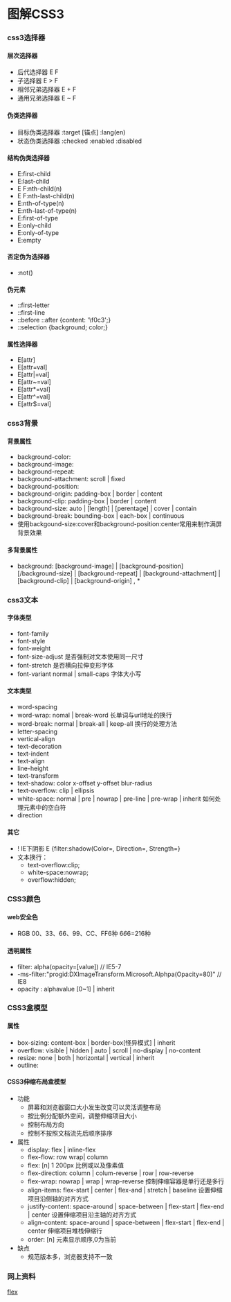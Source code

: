 图解CSS3
==========

### css3选择器

#### 层次选择器
* 后代选择器 E F
* 子选择器 E > F
* 相邻兄弟选择器 E + F
* 通用兄弟选择器 E ~ F

#### 伪类选择器
* 目标伪类选择器 :target [锚点] :lang(en)
* 状态伪类选择器 :checked :enabled :disabled

#### 结构伪类选择器
* E:first-child
* E:last-child
* E F:nth-child(n)
* E F:nth-last-child(n)
* E:nth-of-type(n)
* E:nth-last-of-type(n)
* E:first-of-type
* E:only-child
* E:only-of-type
* E:empty

#### 否定伪为选择器
* :not()

#### 伪元素
* ::first-letter
* ::first-line
* ::before ::after {content: '\f0c3';}
* ::selection {background; color;}

#### 属性选择器
* E[attr]
* E[attr=val]
* E[attr|=val]
* E[attr~=val]
* E[attr*=val]
* E[attr^=val]
* E[attr$=val]

### css3背景

#### 背景属性
* background-color:
* background-image:
* background-repeat:
* background-attachment:  scroll | fixed
* background-position:
* background-origin: padding-box | border | content
* background-clip: padding-box | border | content
* background-size: auto | [length] | [perentage] | cover | contain
* background-break: bounding-box | each-box | continuous
* 使用backgound-size:cover和background-position:center常用来制作满屏背景效果

#### 多背景属性
* background: [background-image] | [background-position] [/background-size] | [background-repeat] | [background-attachment] | [background-clip] | [background-origin] , *

### css3文本

#### 字体类型
* font-family
* font-style
* font-weight
* font-size-adjust 是否强制对文本使用同一尺寸
* font-stretch 是否横向拉伸变形字体
* font-variant normal | small-caps 字体大小写

#### 文本类型
* word-spacing
* word-wrap: nomal | break-word  长单词与url地址的换行
* word-break: normal | break-all | keep-all 换行的处理方法
* letter-spacing
* vertical-align
* text-decoration
* text-indent
* text-align
* line-height
* text-transform
* text-shadow: color x-offset y-offset blur-radius
* text-overflow: clip | ellipsis
* white-space: normal | pre | nowrap | pre-line | pre-wrap | inherit 如何处理元素中的空白符
* direction

#### 其它
* ! IE下阴影 E {filter:shadow(Color=, Direction=, Strength=}
* 文本换行：
    - text-overflow:clip;
    - white-space:nowrap;
    - overflow:hidden;

### CSS3颜色

#### web安全色
* RGB 00、33、66、99、CC、FF6种 6*6*6=216种

#### 透明属性
* filter: alpha(opacity=[value])   // IE5-7
* -ms-filter:"progid:DXImageTransform.Microsoft.Alphpa(Opacity=80)" // IE8
* opacity : alphavalue [0~1] | inherit

### CSS3盒模型

#### 属性
* box-sizing: content-box | border-box[怪异模式] | inherit
* overflow: visible | hidden | auto | scroll | no-display | no-content
* resize: none | both | horizontal | vertical | inherit
* outline:

#### CSS3伸缩布局盒模型

* 功能
  - 屏幕和浏览器窗口大小发生改变可以灵活调整布局
  - 按比例分配额外空间，调整伸缩项目大小
  - 控制布局方向
  - 控制不按照文档流先后顺序排序
* 属性
  - display: flex | inline-flex
  - flex-flow: row wrap| column
  - flex: [n]  1 200px 比例或以及像素值
  - flex-direction: column | colum-reverse | row | row-reverse
  - flex-wrap: nowrap | wrap | wrap-reverse 控制伸缩容器是单行还是多行
  - align-items: flex-start | center | flex-and | stretch | baseline  设置伸缩项目沿侧轴的对齐方式
  - justify-content: space-around | space-between | flex-start | flex-end | center 设置伸缩项目沿主轴的对齐方式
  - align-content: space-around | space-between | flex-start | flex-end | center 伸缩项目堆栈伸缩行
  - order: [n] 元素显示顺序,0为当前
* 缺点
  - 规范版本多，浏览器支持不一致

### 网上资料
[flex](http://www.w3cplus.com/css3/flexbox-basics.html "flex")